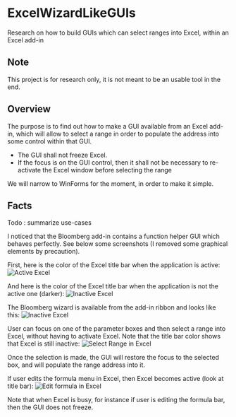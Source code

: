 # ExcelWizardLikeGUIs
Research on how to build GUIs which can select ranges into Excel, within an Excel add-in

Note
--------
This project is for research only, it is not meant to be an usable tool in the end.

Overview
--------
The purpose is to find out how to make a GUI available from an Excel add-in, which will allow to select a range in order to populate the address into some control within that GUI.

- The GUI shall not freeze Excel.
- If the focus is on the GUI control, then it shall not be necessary to re-activate the Excel window before selecting the range

We will narrow to WinForms for the moment, in order to make it simple.

Facts
--------
Todo : summarize use-cases


I noticed that the Bloomberg add-in contains a function helper GUI which behaves perfectly. See below some screenshots (I removed some graphical elements by precaution).

First, here is the color of the Excel title bar when the application is active:
![Active Excel](https://raw.github.com/Ron-Ldn/ExcelWizardLikeGUIs/master/Screenshots/Excel_active.png)

And here is the color of the Excel title bar when the application is not the active one (darker):
![Inactive Excel](https://raw.github.com/Ron-Ldn/ExcelWizardLikeGUIs/master/Screenshots/Excel_inactive.png)

The Bloomberg wizard is available from the add-in ribbon and looks like this:
![Inactive Excel](https://raw.github.com/Ron-Ldn/ExcelWizardLikeGUIs/master/Screenshots/func_wiz.png)

User can focus on one of the parameter boxes and then select a range into Excel, without having to activate Excel. Note that the title bar color shows that Excel is still inactive:
![Select Range in Excel](https://raw.github.com/Ron-Ldn/ExcelWizardLikeGUIs/master/Screenshots/Excel_selection.png)

Once the selection is made, the GUI will restore the focus to the selected box, and will populate the range address into it.

If user edits the formula menu in Excel, then Excel becomes active (look at title bar):
![Edit formula in Excel](https://raw.github.com/Ron-Ldn/ExcelWizardLikeGUIs/master/Screenshots/editing_formula_bar.png)

Note that when Excel is busy, for instance if user is editing the formula bar, then the GUI does not freeze. 



